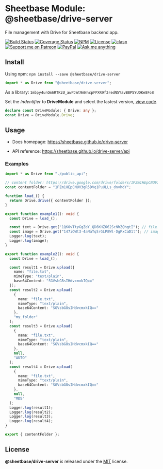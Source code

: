 # Sheetbase Module: @sheetbase/drive-server

File management with Drive for Sheetbase backend app.

<!-- <block:header> -->

[![Build Status](https://travis-ci.com/sheetbase/drive-server.svg?branch=master)](https://travis-ci.com/sheetbase/drive-server) [![Coverage Status](https://coveralls.io/repos/github/sheetbase/drive-server/badge.svg?branch=master)](https://coveralls.io/github/sheetbase/drive-server?branch=master) [![NPM](https://img.shields.io/npm/v/@sheetbase/drive-server.svg)](https://www.npmjs.com/package/@sheetbase/drive-server) [![License][license_badge]][license_url] [![clasp][clasp_badge]][clasp_url] [![Support me on Patreon][patreon_badge]][patreon_url] [![PayPal][paypal_donate_badge]][paypal_donate_url] [![Ask me anything][ask_me_badge]][ask_me_url]

<!-- </block:header> -->

## Install

Using npm: `npm install --save @sheetbase/drive-server`

```ts
import * as Drive from "@sheetbase/drive-server";
```

As a library: `1mbpy4unOm6RTKzU_awPJnt9mNncpFPXR9f3redN5YavB8PSYUDKe8Fo8`

Set the _Indentifier_ to **DriveModule** and select the lastest version, [view code](https://script.google.com/d/1mbpy4unOm6RTKzU_awPJnt9mNncpFPXR9f3redN5YavB8PSYUDKe8Fo8/edit?usp=sharing).

```ts
declare const DriveModule: { Drive: any };
const Drive = DriveModule.Drive;
```

## Usage

- Docs homepage: https://sheetbase.github.io/drive-server

- API reference: https://sheetbase.github.io/drive-server/api

### Examples

```ts
import * as Drive from "./public_api";

// content folder: https://drive.google.com/drive/folders/1PZm1HEpCNUV3gR5DVq1PuULLs_dnvhdY?usp=sharing
const contentFolder = "1PZm1HEpCNUV3gR5DVq1PuULLs_dnvhdY";

function load_() {
  return Drive.drive({ contentFolder });
}

export function example1(): void {
  const Drive = load_();

  const text = Drive.get("1QKOvTtyGgZdY_QD6KHZ662ScNhZQhgtI"); // file.txt
  const image = Drive.get("147iOWt3-4aNaTqSrGLP8Wl-DgPxCaD1t"); // image.jpg
  Logger.log(text);
  Logger.log(image);
}

export function example2(): void {
  const Drive = load_();

  const result1 = Drive.upload({
    name: "file.txt",
    mimeType: "text/plain",
    base64Content: "SGVsbG8sIHdvcmxkIQ=="
  });
  const result2 = Drive.upload(
    {
      name: "file.txt",
      mimeType: "text/plain",
      base64Content: "SGVsbG8sIHdvcmxkIQ=="
    },
    "my_folder"
  );
  const result3 = Drive.upload(
    {
      name: "file.txt",
      mimeType: "text/plain",
      base64Content: "SGVsbG8sIHdvcmxkIQ=="
    },
    null,
    "AUTO"
  );
  const result4 = Drive.upload(
    {
      name: "file.txt",
      mimeType: "text/plain",
      base64Content: "SGVsbG8sIHdvcmxkIQ=="
    },
    null,
    "MD5"
  );
  Logger.log(result1);
  Logger.log(result2);
  Logger.log(result3);
  Logger.log(result4);
}

export { contentFolder };
```

## License

**@sheetbase/drive-server** is released under the [MIT](https://github.com/sheetbase/drive-server/blob/master/LICENSE) license.

<!-- <block:footer> -->

[license_badge]: https://img.shields.io/github/license/mashape/apistatus.svg
[license_url]: https://github.com/sheetbase/drive-server/blob/master/LICENSE
[clasp_badge]: https://img.shields.io/badge/built%20with-clasp-4285f4.svg
[clasp_url]: https://github.com/google/clasp
[patreon_badge]: https://lamnhan.github.io/assets/images/badges/patreon.svg
[patreon_url]: https://www.patreon.com/lamnhan
[paypal_donate_badge]: https://lamnhan.github.io/assets/images/badges/paypal_donate.svg
[paypal_donate_url]: https://www.paypal.me/lamnhan
[ask_me_badge]: https://img.shields.io/badge/ask/me-anything-1abc9c.svg
[ask_me_url]: https://m.me/sheetbase

<!-- </block:footer> -->

